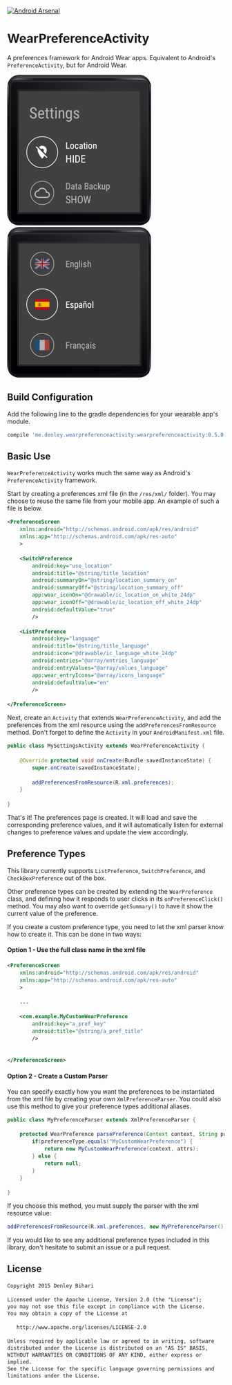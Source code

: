 [![Android Arsenal](https://img.shields.io/badge/Android%20Arsenal-WearPreferenceActivity-brightgreen.svg?style=flat)](http://android-arsenal.com/details/1/1643)

# WearPreferenceActivity
A preferences framework for Android Wear apps. Equivalent to Android's `PreferenceActivity`, but for Android Wear.

![Preference List](/screenshots/preference_list.png) ![Preference List](/screenshots/language_select.png)

Build Configuration
--------
Add the following line to the gradle dependencies for your wearable app's module.
```groovy
compile 'me.denley.wearpreferenceactivity:wearpreferenceactivity:0.5.0'
```

Basic Use
-------
`WearPreferenceActivity` works much the same way as Android's `PreferenceActivity` framework.

Start by creating a preferences xml file (in the `/res/xml/` folder). You may choose to reuse the same file from your mobile app. An example of such a file is below.

```xml
<PreferenceScreen
    xmlns:android="http://schemas.android.com/apk/res/android"
    xmlns:app="http://schemas.android.com/apk/res-auto"
    >

    <SwitchPreference
        android:key="use_location"
        android:title="@string/title_location"
        android:summaryOn="@string/location_summary_on"
        android:summaryOff="@string/location_summary_off"
        app:wear_iconOn="@drawable/ic_location_on_white_24dp"
        app:wear_iconOff="@drawable/ic_location_off_white_24dp"
        android:defaultValue="true"
        />

    <ListPreference
        android:key="language"
        android:title="@string/title_language"
        android:icon="@drawable/ic_language_white_24dp"
        android:entries="@array/entries_language"
        android:entryValues="@array/values_language"
        app:wear_entryIcons="@array/icons_language"
        android:defaultValue="en"
        />

</PreferenceScreen>
```

Next, create an `Activity` that extends `WearPreferenceActivity`, and add the preferences from the xml resource using the `addPreferencesFromResource` method. Don't forget to define the `Activity` in your `AndroidManifest.xml` file.

```java
public class MySettingsActivity extends WearPreferenceActivity {

    @Override protected void onCreate(Bundle savedInstanceState) {
        super.onCreate(savedInstanceState);

        addPreferencesFromResource(R.xml.preferences);
    }

}
```

That's it! The preferences page is created. It will load and save the corresponding preference values, and it will automatically listen for external changes to preference values and update the view accordingly.

Preference Types
--------

This library currently supports `ListPreference`, `SwitchPreference`, and `CheckBoxPreference` out of the box.

Other preference types can be created by extending the `WearPreference` class, and defining how it responds to user clicks in its `onPreferenceClick()` method. You may also want to override `getSummary()` to have it show the current value of the preference.

If you create a custom preference type, you need to let the xml parser know how to create it. This can be done in two ways:

#### Option 1 - Use the full class name in the xml file

```xml
<PreferenceScreen
    xmlns:android="http://schemas.android.com/apk/res/android"
    xmlns:app="http://schemas.android.com/apk/res-auto"
    >

    ...

    <com.example.MyCustomWearPreference
        android:key="a_pref_key"
        android:title="@string/a_pref_title"
        />


</PreferenceScreen>
```

#### Option 2 - Create a Custom Parser

You can specify exactly how you want the preferences to be instantiated from the xml file by creating your own `XmlPreferenceParser`. You could also use this method to give your preference types additional aliases.

```java
public class MyPreferenceParser extends XmlPreferenceParser {

    protected WearPreference parsePreference(Context context, String preferenceType, final AttributeSet attrs) {
        if(preferenceType.equals("MyCustomWearPreference") {
            return new MyCustomWearPreference(context, attrs);
        } else {
            return null;
        }
    }

}
```

If you choose this method, you must supply the parser with the xml resource value:

```java
addPreferencesFromResource(R.xml.preferences, new MyPreferenceParser());
```


If you would like to see any additional preference types included in this library, don't hesitate to submit an issue or a pull request.

License
-------

    Copyright 2015 Denley Bihari

    Licensed under the Apache License, Version 2.0 (the "License");
    you may not use this file except in compliance with the License.
    You may obtain a copy of the License at

       http://www.apache.org/licenses/LICENSE-2.0

    Unless required by applicable law or agreed to in writing, software
    distributed under the License is distributed on an "AS IS" BASIS,
    WITHOUT WARRANTIES OR CONDITIONS OF ANY KIND, either express or implied.
    See the License for the specific language governing permissions and
    limitations under the License.